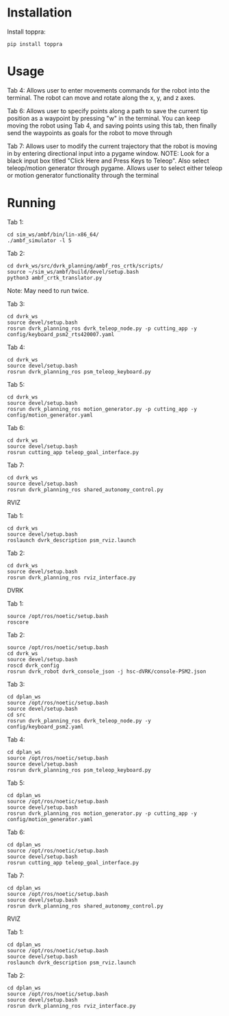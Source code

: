# Installation

Install toppra:
```
pip install toppra
```

# Usage

Tab 4: Allows user to enter movements commands for the robot into the terminal. The robot can move and rotate along the x, y, and z axes.

Tab 6: Allows user to specify points along a path to save the current tip position as a waypoint by pressing "w" in the terminal. You can keep moving the robot using Tab 4, and saving points using this tab, then finally send the waypoints as goals for the robot to move through

Tab 7: Allows user to modify the current trajectory that the robot is moving in by entering directional input into a pygame window. NOTE: Look for a black input box titled "Click Here and Press Keys to Teleop". Also select teleop/motion generator through pygame. Allows user to select either teleop or motion generator functionality through the terminal

# Running

Tab 1: 
```
cd sim_ws/ambf/bin/lin-x86_64/
./ambf_simulator -l 5
```

Tab 2:
``` 
cd dvrk_ws/src/dvrk_planning/ambf_ros_crtk/scripts/
source ~/sim_ws/ambf/build/devel/setup.bash
python3 ambf_crtk_translator.py 
```
Note: May need to run twice.

Tab 3:
```
cd dvrk_ws
source devel/setup.bash
rosrun dvrk_planning_ros dvrk_teleop_node.py -p cutting_app -y config/keyboard_psm2_rts420007.yaml
```

Tab 4:
```
cd dvrk_ws
source devel/setup.bash
rosrun dvrk_planning_ros psm_teleop_keyboard.py
```

Tab 5:
```
cd dvrk_ws
source devel/setup.bash 
rosrun dvrk_planning_ros motion_generator.py -p cutting_app -y config/motion_generator.yaml
```

Tab 6:
```
cd dvrk_ws
source devel/setup.bash 
rosrun cutting_app teleop_goal_interface.py 
```

Tab 7:
```
cd dvrk_ws
source devel/setup.bash
rosrun dvrk_planning_ros shared_autonomy_control.py 
```


RVIZ

Tab 1:
```
cd dvrk_ws
source devel/setup.bash 
roslaunch dvrk_description psm_rviz.launch 
```

Tab 2:
```
cd dvrk_ws
source devel/setup.bash 
rosrun dvrk_planning_ros rviz_interface.py 
```

DVRK

Tab 1:
```
source /opt/ros/noetic/setup.bash
roscore 
```

Tab 2:
```
source /opt/ros/noetic/setup.bash
cd dvrk_ws
source devel/setup.bash 
roscd dvrk_config
rosrun dvrk_robot dvrk_console_json -j hsc-dVRK/console-PSM2.json
```

Tab 3:
```
cd dplan_ws
source /opt/ros/noetic/setup.bash
source devel/setup.bash
cd src
rosrun dvrk_planning_ros dvrk_teleop_node.py -y config/keyboard_psm2.yaml
```

Tab 4:
```
cd dplan_ws
source /opt/ros/noetic/setup.bash
source devel/setup.bash
rosrun dvrk_planning_ros psm_teleop_keyboard.py
```

Tab 5:
```
cd dplan_ws
source /opt/ros/noetic/setup.bash
source devel/setup.bash 
rosrun dvrk_planning_ros motion_generator.py -p cutting_app -y config/motion_generator.yaml
```

Tab 6:
```
cd dplan_ws
source /opt/ros/noetic/setup.bash
source devel/setup.bash 
rosrun cutting_app teleop_goal_interface.py 
```

Tab 7:
```
cd dplan_ws
source /opt/ros/noetic/setup.bash
source devel/setup.bash
rosrun dvrk_planning_ros shared_autonomy_control.py 
```

RVIZ

Tab 1:
```
cd dplan_ws
source /opt/ros/noetic/setup.bash
source devel/setup.bash 
roslaunch dvrk_description psm_rviz.launch 
```

Tab 2:
```
cd dplan_ws
source /opt/ros/noetic/setup.bash
source devel/setup.bash 
rosrun dvrk_planning_ros rviz_interface.py 
```

